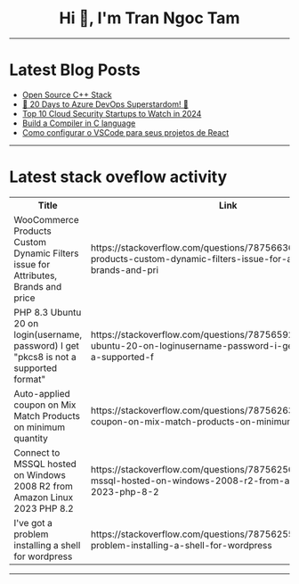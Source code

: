<h1 align="center">Hi 👋, I'm Tran Ngoc Tam</h1>

---

# Latest Blog Posts 
<!-- BLOG-POST-LIST:START -->
- [Open Source C++ Stack](https://dev.to/eugeneo_17/open-source-c-stack-2j67)
- [🚀 20 Days to Azure DevOps Superstardom! 🌟](https://dev.to/narashim_reddy_7a38c654ba/20-days-to-azure-devops-superstardom-4lg6)
- [Top 10 Cloud Security Startups to Watch in 2024](https://dev.to/nashetking/top-10-cloud-security-startups-to-watch-in-2024-5964)
- [Build a Compiler in C language](https://dev.to/bekbrace/build-a-compiler-in-c-language-3lgb)
- [Como configurar o VSCode para seus projetos de React](https://dev.to/dougsource/como-configurar-o-vscode-para-seus-projetos-de-react-k2b)
<!-- BLOG-POST-LIST:END -->

---

# Latest stack oveflow activity
<table>
  <tr><th>Title</th><th>Link</th></tr>
  <!-- STACKOVERFLOW:START --><tr><td>WooCommerce Products Custom Dynamic Filters issue for Attributes, Brands and price</td><td>https://stackoverflow.com/questions/78756636/woocommerce-products-custom-dynamic-filters-issue-for-attributes-brands-and-pri</td></tr><tr><td>PHP 8.3 Ubuntu 20 on login&lpar;username, password&rpar; I get &quot;pkcs8 is not a supported format&quot;</td><td>https://stackoverflow.com/questions/78756592/php-8-3-ubuntu-20-on-loginusername-password-i-get-pkcs8-is-not-a-supported-f</td></tr><tr><td>Auto-applied coupon on Mix Match Products on minimum quantity</td><td>https://stackoverflow.com/questions/78756263/auto-applied-coupon-on-mix-match-products-on-minimum-quantity</td></tr><tr><td>Connect to MSSQL hosted on Windows 2008 R2 from Amazon Linux 2023 PHP 8.2</td><td>https://stackoverflow.com/questions/78756256/connect-to-mssql-hosted-on-windows-2008-r2-from-amazon-linux-2023-php-8-2</td></tr><tr><td>I&#39;ve got a problem installing a shell for wordpress</td><td>https://stackoverflow.com/questions/78756255/ive-got-a-problem-installing-a-shell-for-wordpress</td></tr><!-- STACKOVERFLOW:END -->
</table>

---


